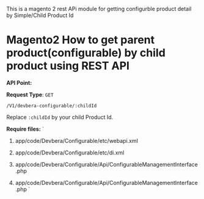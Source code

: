  This is a magento 2 rest APi module for getting configurble product detail by Simple/Child Product Id
 
# Magento2 How to get parent product(configurable) by child product using REST API

**API Point:**

**Request Type**: `GET`

  `/V1/devbera-configurable/:childId`

Replace `:childId` by your child Product Id.

**Require files:**
`
1. app/code/Devbera/Configurable/etc/webapi.xml

2. app/code/Devbera/Configurable/etc/di.xml

3. app/code/Devbera/Configurable/Api/ConfigurableManagementInterface.php

4. app/code/Devbera/Configurable/Api/ConfigurableManagementInterface.php
`
